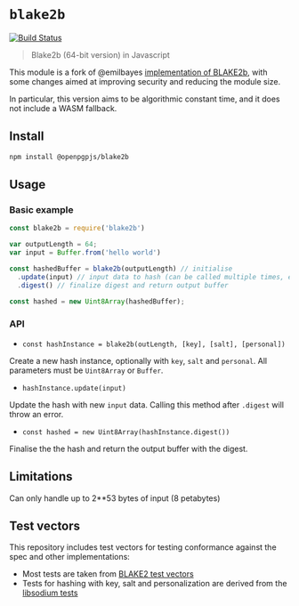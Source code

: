 # `blake2b`

[![Build Status](https://travis-ci.org/emilbayes/blake2b.svg?branch=master)](https://travis-ci.org/emilbayes/blake2b)

> Blake2b (64-bit version) in Javascript

This module is a fork of @emilbayes
[implementation of BLAKE2b](https://github.com/emilbayes/blakejs), with some changes aimed at improving security and reducing the module size.

In particular, this version aims to be algorithmic constant time, and it does not include a WASM fallback.

## Install

```sh
npm install @openpgpjs/blake2b
```

## Usage
### Basic example
```js
const blake2b = require('blake2b')

var outputLength = 64;
var input = Buffer.from('hello world')

const hashedBuffer = blake2b(outputLength) // initialise
  .update(input) // input data to hash (can be called multiple times, e.g. when streaming)
  .digest() // finalize digest and return output buffer

const hashed = new Uint8Array(hashedBuffer);
```

### API

- `const hashInstance = blake2b(outLength, [key], [salt], [personal])`

Create a new hash instance, optionally with `key`, `salt` and
`personal`.
All parameters must be `Uint8Array` or `Buffer`.

- `hashInstance.update(input)`

Update the hash with new `input` data. Calling this method after `.digest` will throw an error.

- `const hashed = new Uint8Array(hashInstance.digest())`

Finalise the the hash and return the output buffer with the digest.


## Limitations
Can only handle up to 2**53 bytes of input (8 petabytes)


## Test vectors

This repository includes test vectors for testing conformance
against the spec and other implementations:

* Most tests are taken from [BLAKE2 test vectors](https://github.com/BLAKE2/BLAKE2/blob/5cbb39c9ef8007f0b63723e3aea06cd0887e36ad/testvectors/blake2-kat.json)
* Tests for hashing with key, salt and personalization are derived from the [libsodium tests](https://github.com/jedisct1/libsodium/blob/3a9c4c38f7dbe671d91dcfa267c919734b4923df/test/default/generichash3.c)


